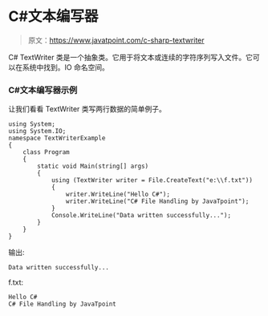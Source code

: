 # C#文本编写器

> 原文：<https://www.javatpoint.com/c-sharp-textwriter>

C# TextWriter 类是一个抽象类。它用于将文本或连续的字符序列写入文件。它可以在系统中找到。IO 命名空间。

### C#文本编写器示例

让我们看看 TextWriter 类写两行数据的简单例子。

```
using System;
using System.IO;
namespace TextWriterExample
{
    class Program
    {
        static void Main(string[] args)
        {
            using (TextWriter writer = File.CreateText("e:\\f.txt"))
            {
                writer.WriteLine("Hello C#");
                writer.WriteLine("C# File Handling by JavaTpoint");
            }
            Console.WriteLine("Data written successfully...");
        }
    }
}

```

输出:

```
Data written successfully...

```

f.txt:

```
Hello C#
C# File Handling by JavaTpoint

```